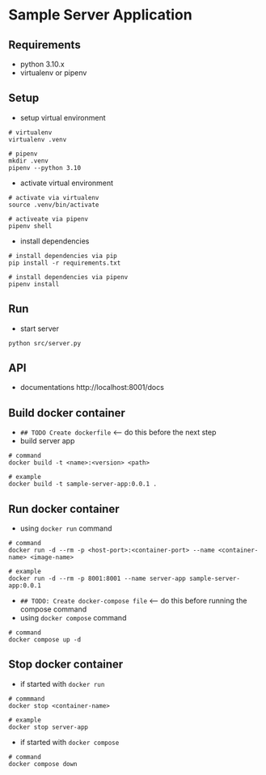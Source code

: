 # Sample Server Application

## Requirements
- python 3.10.x
- virtualenv or pipenv

## Setup
- setup virtual environment
```
# virtualenv
virtualenv .venv

# pipenv
mkdir .venv
pipenv --python 3.10
```
- activate virtual environment
```
# activate via virtualenv
source .venv/bin/activate

# activeate via pipenv
pipenv shell
```
- install dependencies
```
# install dependencies via pip
pip install -r requirements.txt

# install dependencies via pipenv
pipenv install
```

## Run
- start server
```
python src/server.py
```

## API
- documentations http://localhost:8001/docs

## Build docker container
- `## TODO Create dockerfile` <-- do this before the next step
- build server app
```
# command
docker build -t <name>:<version> <path>

# example
docker build -t sample-server-app:0.0.1 .
```

## Run docker container
- using `docker run` command
```
# command
docker run -d --rm -p <host-port>:<container-port> --name <container-name> <image-name>

# example
docker run -d --rm -p 8001:8001 --name server-app sample-server-app:0.0.1
```

- `## TODO: Create docker-compose file` <-- do this before running the compose command
- using `docker compose` command
```
# command
docker compose up -d
```

## Stop docker container
- if started with `docker run`
```
# commmand
docker stop <container-name>

# example
docker stop server-app
```

- if started with `docker compose`
```
# command
docker compose down
```